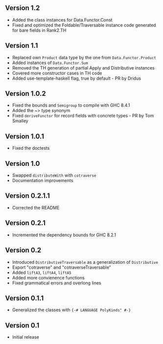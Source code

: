 Version 1.2
---------------
* Added the class instances for Data.Functor.Const
* Fixed and optimized the Foldable/Traversable instance code generated for bare fields in Rank2.TH

Version 1.1
---------------
* Replaced own `Product` data type by the one from `Data.Functor.Product`
* Added instances of `Data.Functor.Sum`
* Removed the TH generation of partial Apply and Distributive instances
* Covered more constructor cases in TH code
* Added use-template-haskell flag, true by default - PR by Dridus

Version 1.0.2
---------------
* Fixed the bounds and `Semigroup` to compile with GHC 8.4.1
* Added the ~> type synonym
* Fixed `deriveFunctor` for record fields with concrete types - PR by Tom Smalley

Version 1.0.1
---------------
* Fixed the doctests

Version 1.0
---------------
* Swapped `distributeWith` with `cotraverse`
* Documentation improvements

Version 0.2.1.1
---------------
* Corrected the README

Version 0.2.1
---------------
* Incremented the dependency bounds for GHC 8.2.1

Version 0.2
---------------
* Introduced `DistributiveTraversable` as a generalization of `Distributive`
* Export "cotraverse" and "cotraverseTraversable"
* Added `liftA3`, `liftA4`, `liftA5`
* Added more convienence functions
* Fixed grammatical errors and overlong lines

Version 0.1.1
---------------
* Generalized the classes with `{-# LANGUAGE PolyKinds" #-}`

Version 0.1
---------------
* Initial release
